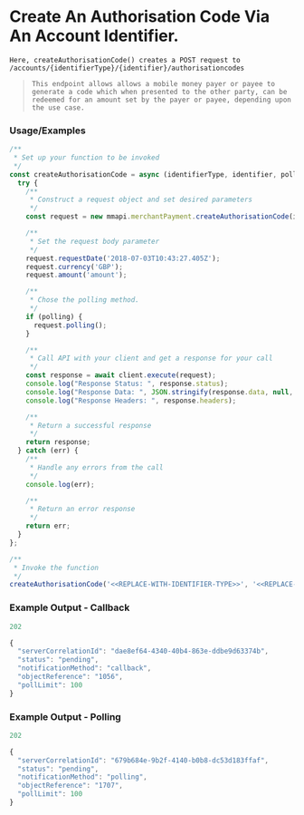 
# Create An Authorisation Code Via An Account Identifier.

`Here, createAuthorisationCode() creates a POST request to /accounts/{identifierType}/{identifier}/authorisationcodes`

> `This endpoint allows allows a mobile money payer or payee to generate a code which when presented to the other party, can be redeemed for an amount set by the payer or payee, depending upon the use case.`

### Usage/Examples
```javascript
/**
 * Set up your function to be invoked
 */
const createAuthorisationCode = async (identifierType, identifier, polling = false) => {
  try {
    /**
     * Construct a request object and set desired parameters
     */
    const request = new mmapi.merchantPayment.createAuthorisationCode(identifierType, identifier);

    /**
     * Set the request body parameter
     */
    request.requestDate('2018-07-03T10:43:27.405Z');
    request.currency('GBP');
    request.amount('amount');

    /**
     * Chose the polling method.
     */
    if (polling) {
      request.polling();
    }

    /**
     * Call API with your client and get a response for your call
     */
    const response = await client.execute(request);
    console.log("Response Status: ", response.status);
    console.log("Response Data: ", JSON.stringify(response.data, null, 4));
    console.log("Response Headers: ", response.headers);

    /**
     * Return a successful response
     */
    return response;
  } catch (err) {
    /**
     * Handle any errors from the call
     */
    console.log(err);

    /**
     * Return an error response
     */
    return err;
  }
};

/**
 * Invoke the function
 */
createAuthorisationCode('<<REPLACE-WITH-IDENTIFIER-TYPE>>', '<<REPLACE-WITH-IDENTIFIER>>');
```

### Example Output - Callback
```javascript
202

{
  "serverCorrelationId": "dae8ef64-4340-40b4-863e-ddbe9d63374b",
  "status": "pending",
  "notificationMethod": "callback",
  "objectReference": "1056",
  "pollLimit": 100
}
```

### Example Output - Polling
```javascript
202

{
  "serverCorrelationId": "679b684e-9b2f-4140-b0b8-dc53d183ffaf",
  "status": "pending",
  "notificationMethod": "polling",
  "objectReference": "1707",
  "pollLimit": 100
}
```